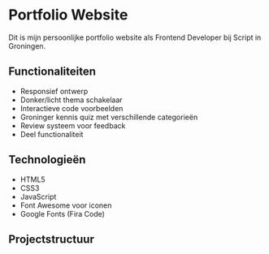 # Portfolio Website

Dit is mijn persoonlijke portfolio website als Frontend Developer bij Script in Groningen.

## Functionaliteiten

- Responsief ontwerp
- Donker/licht thema schakelaar
- Interactieve code voorbeelden
- Groninger kennis quiz met verschillende categorieën
- Review systeem voor feedback
- Deel functionaliteit

## Technologieën

- HTML5
- CSS3
- JavaScript
- Font Awesome voor iconen
- Google Fonts (Fira Code)

## Projectstructuur 